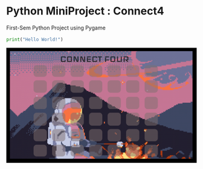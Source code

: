 # Python MiniProject : Connect4
First-Sem Python Project using Pygame
```python
print("Hello World!")
```
![screenshot](Images/Screenshot.png)
